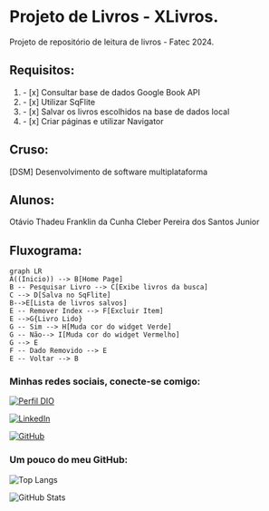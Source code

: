 # Projeto de Livros - XLivros.

Projeto de repositório de leitura de livros - Fatec 2024.

## Requisitos:
<ol>
    <li>- [x] Consultar base de dados Google Book API​</li>
    <li>- [x] Utilizar SqFlite</li>
    <li>- [x] Salvar os livros escolhidos na base de dados local</li>
    <li>- [x] Criar páginas e utilizar Navigator</li>
</ol>

## Cruso:

[DSM] Desenvolvimento de software multiplataforma

## Alunos:

Otávio Thadeu Franklin da Cunha
Cleber Pereira dos Santos Junior

## Fluxograma:


```mermaid
graph LR
A((Inicio)) --> B[Home Page]
B -- Pesquisar Livro --> C[Exibe livros da busca]
C --> D[Salva no SqFlite]
B-->E[Lista de livros salvos]
E -- Remover Index --> F[Excluir Item]
E -->G{Livro Lido}
G -- Sim --> H[Muda cor do widget Verde]
G -- Não--> I[Muda cor do widget Vermelho]
G --> E
F -- Dado Removido --> E
E -- Voltar --> B
```

### Minhas redes sociais, conecte-se comigo:
[![Perfil DIO](https://img.shields.io/badge/-Meu%20Perfil%20na%20DIO-30A3DC?style=for-the-badge)](https://www.dio.me/users/otavio_89908)

[![LinkedIn](https://img.shields.io/badge/-LinkedIn-000?style=for-the-badge&logo=linkedin&logoColor=30A3DC)](https://www.linkedin.com/in/ot%C3%A1vio-cunha-827560209/)

[![GitHub](https://img.shields.io/badge/-github-000?style=for-the-badge&logo=github&logoColor=30A3DC)](https://github.com/otaviotfcunha)

### Um pouco do meu GitHub:

![Top Langs](https://github-readme-stats-git-masterrstaa-rickstaa.vercel.app/api/top-langs/?username=otaviotfcunha&layout=compact&bg_color=000&border_color=30A3DC&title_color=FFF&text_color=FFF)

![GitHub Stats](https://github-readme-stats.vercel.app/api?username=otaviotfcunha&theme=transparent&bg_color=000&border_color=30A3DC&show_icons=true&icon_color=30A3DC&title_color=FFF&text_color=FFF)


